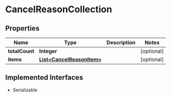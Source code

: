 

# CancelReasonCollection


## Properties

| Name | Type | Description | Notes |
|------------ | ------------- | ------------- | -------------|
|**totalCount** | **Integer** |  |  [optional] |
|**items** | [**List&lt;CancelReasonItem&gt;**](CancelReasonItem.md) |  |  [optional] |


## Implemented Interfaces

* Serializable


